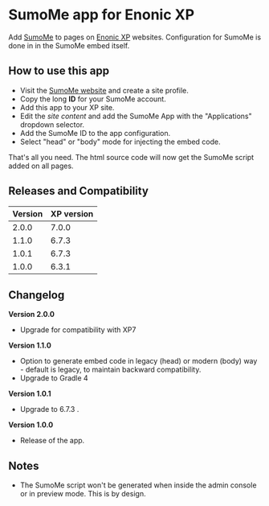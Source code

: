 # SumoMe app for Enonic XP

Add [SumoMe](https://sumome.com) to pages on [Enonic XP](https://github.com/enonic/xp) websites. Configuration for SumoMe is done in in the SumoMe embed itself.

## How to use this app

* Visit the [SumoMe website](https://sumome.com) and create a site profile.
* Copy the long **ID** for your SumoMe account.
* Add this app to your XP site.
* Edit the *site content* and add the SumoMe App with the "Applications" dropdown selector.
* Add the SumoMe ID to the app configuration.
* Select "head" or "body" mode for injecting the embed code.

That's all you need. The html source code will now get the SumoMe script added on all pages.

## Releases and Compatibility

| Version        | XP version |
| ------------- | ------------- |
| 2.0.0 | 7.0.0 |
| 1.1.0 | 6.7.3 |
| 1.0.1 | 6.7.3 |
| 1.0.0 | 6.3.1 |

## Changelog

**Version 2.0.0**
* Upgrade for compatibility with XP7

**Version 1.1.0**
* Option to generate embed code in legacy (head) or modern (body) way - default is legacy, to maintain backward compatibility.
* Upgrade to Gradle 4

**Version 1.0.1**
* Upgrade to 6.7.3 .

**Version 1.0.0**
* Release of the app.

## Notes

* The SumoMe script won't be generated when inside the admin console or in preview mode. This is by design.
